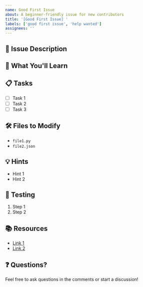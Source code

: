 ```yaml
---
name: Good First Issue
about: A beginner-friendly issue for new contributors
title: '[Good First Issue] '
labels: ['good first issue', 'help wanted']
assignees: ''
---
```


## 🎯 Issue Description
<!-- A clear and concise description of what the issue is about -->

## 🚀 What You'll Learn
<!-- What skills or concepts will the contributor learn by working on this issue? -->

## 📋 Tasks
<!-- List the specific tasks that need to be completed -->
- [ ] Task 1
- [ ] Task 2
- [ ] Task 3

## 🛠️ Files to Modify
<!-- List the files that will need to be changed -->
- `file1.py`
- `file2.json`

## 💡 Hints
<!-- Provide helpful hints or guidance for beginners -->
- Hint 1
- Hint 2

## 🧪 Testing
<!-- How to test the changes -->
1. Step 1
2. Step 2

## 📚 Resources
<!-- Links to helpful documentation or examples -->
- [Link 1](url)
- [Link 2](url)

## ❓ Questions?
<!-- Let contributors know they can ask questions -->
Feel free to ask questions in the comments or start a discussion!
